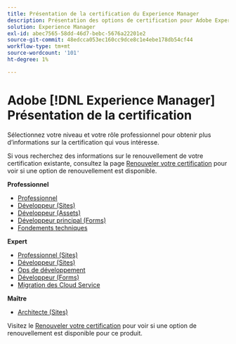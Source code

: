 ```yaml
---
title: Présentation de la certification du Experience Manager
description: Présentation des options de certification pour Adobe Experience Manager
solution: Experience Manager
exl-id: abec7565-58dd-46d7-bebc-5676a22201e2
source-git-commit: 48edcca053ec160cc9dce8c1e4ebe178db54cf44
workflow-type: tm+mt
source-wordcount: '101'
ht-degree: 1%

---
```


# Adobe [!DNL Experience Manager] Présentation de la certification

Sélectionnez votre niveau et votre rôle professionnel pour obtenir plus d’informations sur la certification qui vous intéresse.

Si vous recherchez des informations sur le renouvellement de votre certification existante, consultez la page [Renouveler votre certification](/help/certifications/renew.md) pour voir si une option de renouvellement est disponible.

**Professionnel**

* [Professionnel](/help/certifications/aem/aem-p-business.md) <!--AD0-E126-->
* [Développeur (Sites)](/help/certifications/aem/aem-sites-p-developer.md) <!--AD0-E123-->
* [Développeur (Assets)](/help/certifications/aem/aem-assets-p-developer.md) <!--AD0-E129-->
* [Développeur principal (Forms)](/help/certifications/aem/aem-forms-p-bedeveloper.md) <!--AD0-E127-->
* [Fondements techniques](/help/certifications/aem/aem-p-foundations.md) <!--AD0-E132-->

**Expert**

* [Professionnel (Sites)](/help/certifications/aem/aem-sites-e-business.md) <!--AD0-E121-->
* [Développeur (Sites)](/help/certifications/aem/aem-sites-e-developer.md) <!--AD0-E134-->
* [Ops de développement](/help/certifications/aem/aem-devops-e-engineer.md) <!--AD0-E124-->
* [Développeur (Forms)](/help/certifications/aem/aem-forms-e-developer.md) <!--AD0-E125-->
* [Migration des Cloud Service](/help/certifications/aem/aem-cs-e-migration.md) <!--AD0-E136-->

**Maître**

* [Architecte (Sites)](/help/certifications/aem/aem-sites-m-architect.md) <!--AD0-E117-->

Visitez le [Renouveler votre certification](/help/certifications/renew.md) pour voir si une option de renouvellement est disponible pour ce produit.